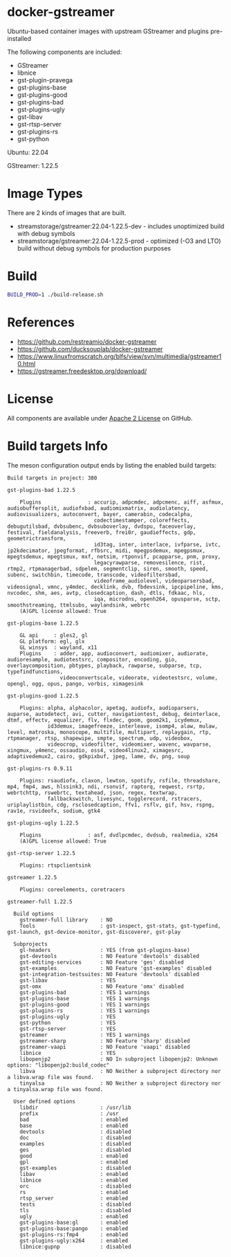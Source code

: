 # docker-gstreamer

Ubuntu-based container images with upstream GStreamer and plugins pre-installed

The following components are included:

- GStreamer
- libnice
- gst-plugin-pravega
- gst-plugins-base
- gst-plugins-good
- gst-plugins-bad
- gst-plugins-ugly
- gst-libav
- gst-rtsp-server
- gst-plugins-rs
- gst-python

Ubuntu: 22.04

GStreamer: 1.22.5

# Image Types

There are 2 kinds of images that are built.

- streamstorage/gstreamer:22.04-1.22.5-dev - includes unoptimized build with debug symbols
- streamstorage/gstreamer:22.04-1.22.5-prod - optimized (-O3 and LTO) build without debug symbols for production purposes

# Build

```bash
BUILD_PROD=1 ./build-release.sh
```

# References

- https://github.com/restreamio/docker-gstreamer
- https://github.com/ducksouplab/docker-gstreamer
- https://www.linuxfromscratch.org/blfs/view/svn/multimedia/gstreamer10.html
- https://gstreamer.freedesktop.org/download/

# License

All components are available under [Apache 2 License](https://www.apache.org/licenses/LICENSE-2.0.html) on GitHub.


# Build targets Info

The meson configuration output ends by listing the enabled build targets:

```
Build targets in project: 380

gst-plugins-bad 1.22.5

    Plugins               : accurip, adpcmdec, adpcmenc, aiff, asfmux, audiobuffersplit, audiofxbad, audiomixmatrix, audiolatency, audiovisualizers, autoconvert, bayer, camerabin, codecalpha,
                            codectimestamper, coloreffects, debugutilsbad, dvbsubenc, dvbsuboverlay, dvdspu, faceoverlay, festival, fieldanalysis, freeverb, frei0r, gaudieffects, gdp, geometrictransform,
                            id3tag, inter, interlace, ivfparse, ivtc, jp2kdecimator, jpegformat, rfbsrc, midi, mpegpsdemux, mpegpsmux, mpegtsdemux, mpegtsmux, mxf, netsim, rtponvif, pcapparse, pnm, proxy,
                            legacyrawparse, removesilence, rist, rtmp2, rtpmanagerbad, sdpelem, segmentclip, siren, smooth, speed, subenc, switchbin, timecode, transcode, videofiltersbad,
                            videoframe_audiolevel, videoparsersbad, videosignal, vmnc, y4mdec, decklink, dvb, fbdevsink, ipcpipeline, kms, nvcodec, shm, aes, avtp, closedcaption, dash, dtls, fdkaac, hls,
                            iqa, microdns, openh264, opusparse, sctp, smoothstreaming, ttmlsubs, waylandsink, webrtc
    (A)GPL license allowed: True

gst-plugins-base 1.22.5

    GL api     : gles2, gl
    GL platform: egl, glx
    GL winsys  : wayland, x11
    Plugins    : adder, app, audioconvert, audiomixer, audiorate, audioresample, audiotestsrc, compositor, encoding, gio, overlaycomposition, pbtypes, playback, rawparse, subparse, tcp, typefindfunctions,
                 videoconvertscale, videorate, videotestsrc, volume, opengl, ogg, opus, pango, vorbis, ximagesink

gst-plugins-good 1.22.5

    Plugins: alpha, alphacolor, apetag, audiofx, audioparsers, auparse, autodetect, avi, cutter, navigationtest, debug, deinterlace, dtmf, effectv, equalizer, flv, flxdec, goom, goom2k1, icydemux,
             id3demux, imagefreeze, interleave, isomp4, alaw, mulaw, level, matroska, monoscope, multifile, multipart, replaygain, rtp, rtpmanager, rtsp, shapewipe, smpte, spectrum, udp, videobox,
             videocrop, videofilter, videomixer, wavenc, wavparse, xingmux, y4menc, ossaudio, oss4, video4linux2, ximagesrc, adaptivedemux2, cairo, gdkpixbuf, jpeg, lame, dv, png, soup

gst-plugins-rs 0.9.11

    Plugins: rsaudiofx, claxon, lewton, spotify, rsfile, threadshare, mp4, fmp4, aws, hlssink3, ndi, rsonvif, raptorq, reqwest, rsrtp, webrtchttp, rswebrtc, textahead, json, regex, textwrap,
             fallbackswitch, livesync, togglerecord, rstracers, uriplaylistbin, cdg, rsclosedcaption, ffv1, rsflv, gif, hsv, rspng, rav1e, rsvideofx, sodium, gtk4

gst-plugins-ugly 1.22.5

    Plugins               : asf, dvdlpcmdec, dvdsub, realmedia, x264
    (A)GPL license allowed: True

gst-rtsp-server 1.22.5

    Plugins: rtspclientsink

gstreamer 1.22.5

    Plugins: coreelements, coretracers

gstreamer-full 1.22.5

  Build options
    gstreamer-full library    : NO
    Tools                     : gst-inspect, gst-stats, gst-typefind, gst-launch, gst-device-monitor, gst-discoverer, gst-play

  Subprojects
    gl-headers                : YES (from gst-plugins-base)
    gst-devtools              : NO Feature 'devtools' disabled
    gst-editing-services      : NO Feature 'ges' disabled
    gst-examples              : NO Feature 'gst-examples' disabled
    gst-integration-testsuites: NO Feature 'devtools' disabled
    gst-libav                 : YES
    gst-omx                   : NO Feature 'omx' disabled
    gst-plugins-bad           : YES 1 warnings
    gst-plugins-base          : YES 1 warnings
    gst-plugins-good          : YES 1 warnings
    gst-plugins-rs            : YES 1 warnings
    gst-plugins-ugly          : YES
    gst-python                : YES
    gst-rtsp-server           : YES
    gstreamer                 : YES 1 warnings
    gstreamer-sharp           : NO Feature 'sharp' disabled
    gstreamer-vaapi           : NO Feature 'vaapi' disabled
    libnice                   : YES
    libopenjp2                : NO In subproject libopenjp2: Unknown options: "libopenjp2:build_codec"
    libva                     : NO Neither a subproject directory nor a libva.wrap file was found.
    tinyalsa                  : NO Neither a subproject directory nor a tinyalsa.wrap file was found.

  User defined options
    libdir                    : /usr/lib
    prefix                    : /usr
    bad                       : enabled
    base                      : enabled
    devtools                  : disabled
    doc                       : disabled
    examples                  : disabled
    ges                       : disabled
    good                      : enabled
    gpl                       : enabled
    gst-examples              : disabled
    libav                     : enabled
    libnice                   : enabled
    orc                       : disabled
    rs                        : enabled
    rtsp_server               : enabled
    tests                     : disabled
    tls                       : disabled
    ugly                      : enabled
    gst-plugins-base:gl       : enabled
    gst-plugins-base:pango    : enabled
    gst-plugins-rs:fmp4       : enabled
    gst-plugins-ugly:x264     : enabled
    libnice:gupnp             : disabled
```
